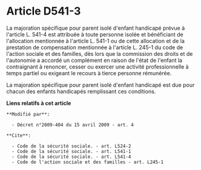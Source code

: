# Article D541-3

La majoration spécifique pour parent isolé d'enfant handicapé prévue à l'article L. 541-4 est attribuée à toute personne
isolée et bénéficiant de l'allocation mentionnée à l'article L. 541-1 ou de cette allocation et de la prestation de
compensation mentionnée à l'article L. 245-1 du code de l'action sociale et des familles, dès lors que la commission des
droits et de l'autonomie a accordé un complément en raison de l'état de l'enfant la contraignant à renoncer, cesser ou
exercer une activité professionnelle à temps partiel ou exigeant le recours à tierce personne rémunérée. 

La majoration spécifique pour parent isolé d'enfant handicapé est due pour chacun des enfants handicapés remplissant ces
conditions.

**Liens relatifs à cet article**

	**Modifié par**:

	  - Décret n°2009-404 du 15 avril 2009 - art. 4

	**Cite**:

	  - Code de la sécurité sociale. - art. L524-2
	  - Code de la sécurité sociale. - art. L541-1
	  - Code de la sécurité sociale. - art. L541-4
	  - Code de l'action sociale et des familles - art. L245-1
